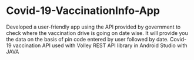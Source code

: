 # Covid-19-VaccinationInfo-App

Developed a user-friendly app using the API provided by government to check where the vaccination drive is going on date wise. 
It will provide you the data on the basis of pin code entered by user followed by date.
Covid-19 vaccination API used with Volley REST API library in Android Studio with JAVA

